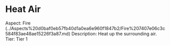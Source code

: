 # Heat Air

Aspect: Fire (../Aspects%20d0baf0eb57fb40d1a0ea6e960f1847b2/Fire%207407e06c3c584f83ae48ae15226f3a87.md)
Description: Heat up the surrounding air.
Tier: Tier 1